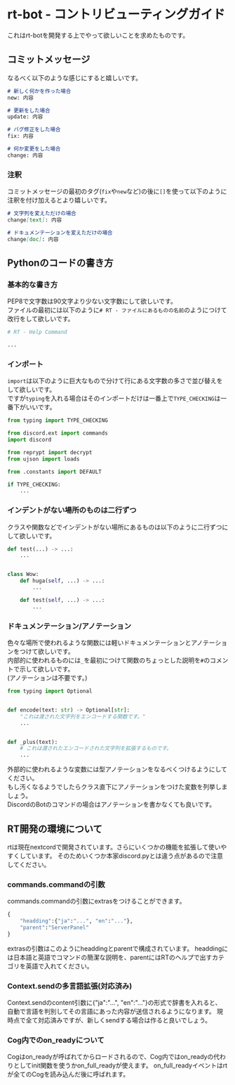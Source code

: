 # rt-bot - コントリビューティングガイド
これはrt-botを開発する上でやって欲しいことを求めたものです。

## コミットメッセージ
なるべく以下のような感じにすると嬉しいです。
```md
# 新しく何かを作った場合
new: 内容

# 更新をした場合
update: 内容

# バグ修正をした場合
fix: 内容

# 何か変更をした場合
change: 内容
```
### 注釈
コミットメッセージの最初のタグ(`fix`や`new`など)の後に`[]`を使って以下のように注釈を付け加えるとより嬉しいです。
```md
# 文字列を変えただけの場合
change[text]: 内容

# ドキュメンテーションを変えただけの場合
change[doc]: 内容
```

## Pythonのコードの書き方
### 基本的な書き方
PEP8で文字数は90文字より少ない文字数にして欲しいです。  
ファイルの最初には以下のように`# RT - ファイルにあるものの名前`のようにつけて改行をして欲しいです。
```python
# RT - Help Command

...
```
### インポート
`import`は以下のように巨大なもので分けて行にある文字数の多さで並び替えをして欲しいです。  
ですが`typing`を入れる場合はそのインポートだけは一番上で`TYPE_CHECKING`は一番下がいいです。
```python
from typing import TYPE_CHECKING

from discord.ext import commands
import discord

from reprypt import decrypt
from ujson import loads

from .constants import DEFAULT

if TYPE_CHECKING:
    ...
```
### インデントがない場所のものは二行ずつ
クラスや関数などでインデントがない場所にあるものは以下のように二行ずつにして欲しいです。
```python
def test(...) -> ...:
    ...


class Wow:
    def huga(self, ...) -> ...:
        ...

    def test(self, ...) -> ...:
        ...
```
### ドキュメンテーション/アノテーション
色々な場所で使われるような関数には軽いドキュメンテーションとアノテーションをつけて欲しいです。  
内部的に使われるものには`_`を最初につけて関数のちょっとした説明を`#`のコメントで示して欲しいです。  
(アノテーションは不要です。)
```python
from typing import Optional


def encode(text: str) -> Optional[str]:
    "これは渡された文字列をエンコードする関数です。"
    ...


def _plus(text):
    # これは渡されたエンコードされた文字列を拡張するものです。
    ...
```
外部的に使われるような変数には型アノテーションをなるべくつけるようにしてください。  
もし汚くなるようでしたらクラス直下にアノテーションをつけた変数を列挙しましょう。  
DiscordのBotのコマンドの場合はアノテーションを書かなくても良いです。

## RT開発の環境について
rtは現在nextcordで開発されています。さらにいくつかの機能を拡張して使いやすくしています。
そのためいくつか本家discord.pyとは違う点があるので注意してください。

### commands.commandの引数
commands.commandの引数にextrasをつけることができます。
```python
{
    "headding":{"ja":"...", "en":"..."},
    "parent":"ServerPanel"
}
```
extrasの引数はこのようにheaddingとparentで構成されています。
headdingには日本語と英語でコマンドの簡潔な説明を、parentにはRTのヘルプで出すカテゴリを英語で入れてください。

### Context.sendの多言語拡張(対応済み)
Context.sendのcontent引数に{"ja":"...", "en":"..."}の形式で辞書を入れると、
自動で言語を判別してその言語にあった内容が送信されるようになります。
現時点で全て対応済みですが、新しくsendする場合は作ると良いでしょう。

### Cog内でのon_readyについて
Cogはon_readyが呼ばれてからロードされるので、Cog内ではon_readyの代わりとしてinit関数を使うかon_full_readyが使えます。
on_full_readyイベントはrtが全てのCogを読み込んだ後に呼ばれます。
